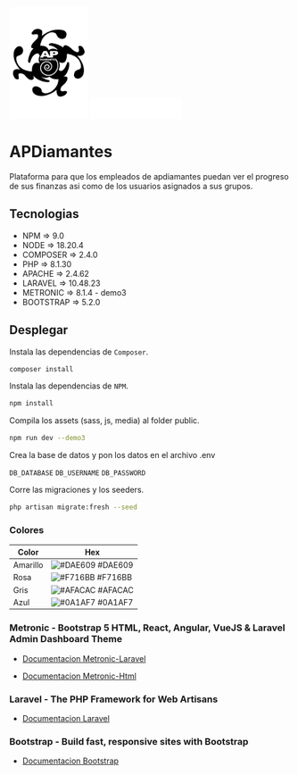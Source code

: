 <img src="resources/assets/apdiamantes/media/logo_negro.svg" alt="Logo" style="max-height: 200px;"> <img src="resources/assets/apdiamantes/media/apdiamantes-dark.svg" alt="Logo" style="max-height: 200px;">

# APDiamantes

Plataforma para que los empleados de apdiamantes puedan ver el progreso de sus finanzas asi como de los usuarios asignados a sus grupos.

## Tecnologias

- NPM  => 9.0
- NODE  => 18.20.4
- COMPOSER  => 2.4.0
- PHP  => 8.1.30
- APACHE  => 2.4.62
- LARAVEL  => 10.48.23
- METRONIC  => 8.1.4 - demo3
- BOOTSTRAP  => 5.2.0

## Desplegar

Instala las dependencias de `Composer`.
```bash
composer install
```

Instala las dependencias de  `NPM`.
```bash
npm install
```

Compila los assets (sass, js, media) al folder public.
```bash
npm run dev --demo3
```

Crea la base de datos y pon los datos en el archivo .env

`DB_DATABASE`
`DB_USERNAME`
`DB_PASSWORD`

Corre las migraciones y los seeders.
```bash
php artisan migrate:fresh --seed
```

### Colores

| Color             | Hex                                                                |
| ----------------- | ------------------------------------------------------------------ |
| Amarillo | ![#DAE609](https://via.placeholder.com/10/DAE609?text=+) #DAE609 |
| Rosa | ![#F716BB](https://via.placeholder.com/10/F716BB?text=+) #F716BB |
| Gris | ![#AFACAC](https://via.placeholder.com/10/AFACAC?text=+) #AFACAC |
| Azul | ![#0A1AF7](https://via.placeholder.com/10/0A1AF7?text=+) #0A1AF7 |


### Metronic - Bootstrap 5 HTML, React, Angular, VueJS & Laravel Admin Dashboard Theme

- [Documentacion Metronic-Laravel](https://preview.keenthemes.com/laravel/metronic/docs/index)

- [Documentacion Metronic-Html](https://preview.keenthemes.com/html/metronic/docs/index)

### Laravel - The PHP Framework for Web Artisans

- [Documentacion Laravel](https://laravel.com/docs/10.x)

### Bootstrap - Build fast, responsive sites with Bootstrap

- [Documentacion Bootstrap](https://getbootstrap.com/docs/5.2/getting-started/introduction/)
